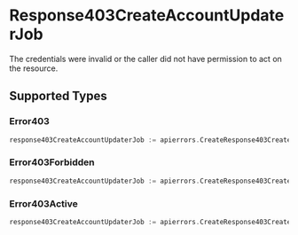 # Response403CreateAccountUpdaterJob

The credentials were invalid or the caller did not have permission to act on the resource.


## Supported Types

### Error403

```go
response403CreateAccountUpdaterJob := apierrors.CreateResponse403CreateAccountUpdaterJobError403(components.Error403{/* values here */})
```

### Error403Forbidden

```go
response403CreateAccountUpdaterJob := apierrors.CreateResponse403CreateAccountUpdaterJobError403Forbidden(components.Error403Forbidden{/* values here */})
```

### Error403Active

```go
response403CreateAccountUpdaterJob := apierrors.CreateResponse403CreateAccountUpdaterJobError403Active(components.Error403Active{/* values here */})
```

